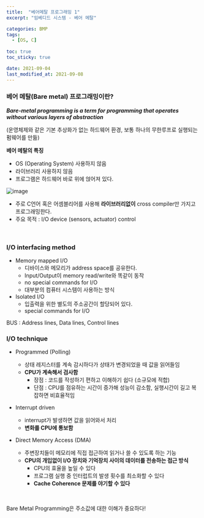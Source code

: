 ```yaml
---
title:  "베어메탈 프로그래밍 1"
excerpt: "임베디드 시스템 - 베어 메탈"

categories: BMP
tags:
  - [OS, C]
 
toc: true 
toc_sticky: true

date: 2021-09-04
last_modified_at: 2021-09-08
---
```

### 베어 메탈(Bare metal) 프로그래밍이란?

_**Bare-metal programming is a term for programming that operates without various layers of abstraction**_

(운영체제와 같은 기본 추상화가 없는 하드웨어 환경, 보통 하나의 무한루프로 실행되는 펌웨어를 만듦)

**베어 메탈의 특징**

- OS (Operating System) 사용하지 않음
- 라이브러리 사용하지 않음
- 프로그램은 하드웨어 바로 위에 얹어져 있다.

![image](https://user-images.githubusercontent.com/65602371/132133341-f6da6fe1-3f40-4a17-9c38-249562469fd0.png)

- 주로 C언어 혹은 어셈블리어를 사용해 **라이브러리없이** cross compiler만 가지고 프로그래밍한다.
- 주요 목적 : I/O device (sensors, actuator) control

&nbsp;

### I/O interfacing method

- Memory mapped I/O
  - 디바이스와 메모리가 address space를 공유한다. 
  - Input/Output이 memory read/write와 똑같이 동작
  - no special commands for I/O
  - 대부분의 컴퓨터 시스템이 사용하는 방식
- Isolated I/O
  - 입출력을 위한 별도의 주소공간이 할당되어 있다.
  - special commands for I/O

BUS : Address lines, Data lines, Control lines

### I/O technique

- Programmed (Polling)
  - 상태 레지스터를 계속 감시하다가 상태가 변경되었을 때 값을 읽어들임
  - **CPU가 계속해서 검사함**
    - 장점 : 코드를 작성하기 편하고 이해하기 쉽다 (소규모에 적합)
    - 단점 : CPU를 점유하는 시간이 증가해 성능이 감소함, 실행시간이 길고 복잡하면 비효율적임

- Interrupt driven
  - interrupt가 발생하면 값을 읽어와서 처리
  - **변화를 CPU에 통보함**
- Direct Memory Access (DMA)
  - 주변장치들이 메모리에 직접 접근하여 읽거나 쓸 수 있도록 하는 기능
  - **CPU의 개입없이 I/O 장치와 기억장치 사이의 데이터를 전송하는 접근 방식**
    - CPU의 효율을 높일 수 있다
    - 프로그램 실행 중 인터럽트의 발생 횟수를 최소화할 수 있다
    - **Cache Coherence 문제를 야기할 수 있다**

&nbsp;

Bare Metal Programming은 주소값에 대한 이해가 중요하다!

